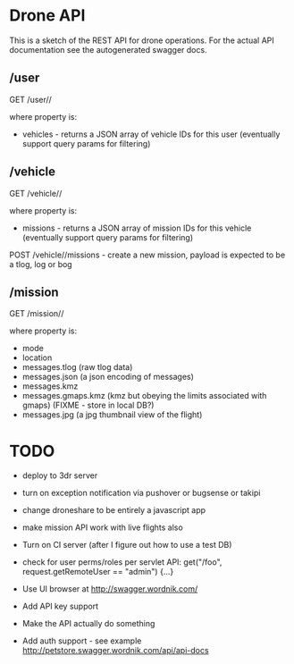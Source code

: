 
# Drone API

This is a sketch of the REST API for drone operations.  For the actual API documentation see the autogenerated swagger docs.

## /user

GET /user/<id>/<property>

where property is:
* vehicles - returns a JSON array of vehicle IDs for this user (eventually support query params for filtering)

## /vehicle

GET /vehicle/<id>/<property>

where property is:
* missions - returns a JSON array of mission IDs for this vehicle (eventually support query params for filtering)

POST /vehicle/<id>/missions - create a new mission, payload is expected to be a tlog, log or bog

## /mission

GET /mission/<id>/<property>

where property is:
* mode
* location
* messages.tlog (raw tlog data)
* messages.json (a json encoding of messages)
* messages.kmz
* messages.gmaps.kmz (kmz but obeying the limits associated with gmaps) (FIXME - store in local DB?)
* messages.jpg (a jpg thumbnail view of the flight)

# TODO

* deploy to 3dr server
* turn on exception notification via pushover or bugsense or takipi
* change droneshare to be entirely a javascript app
* make mission API work with live flights also
* Turn on CI server (after I figure out how to use a test DB)

* check for user perms/roles per servlet API: get("/foo", request.getRemoteUser == "admin") {...}

* Use UI browser at http://swagger.wordnik.com/
* Add API key support
* Make the API actually do something
* Add auth support - see example http://petstore.swagger.wordnik.com/api/api-docs
